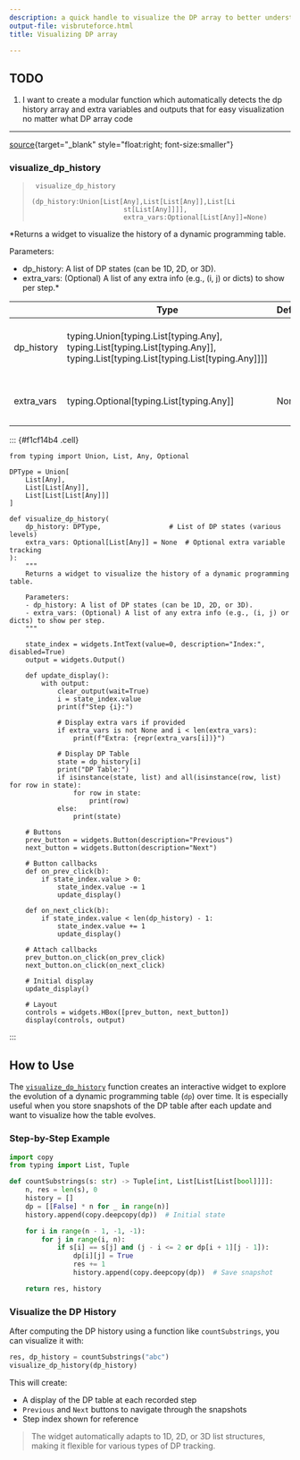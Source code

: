 ```yaml
---
description: a quick handle to visualize the DP array to better understanding
output-file: visbruteforce.html
title: Visualizing DP array

---
```




<!-- WARNING: THIS FILE WAS AUTOGENERATED! DO NOT EDIT! -->

## TODO 

1. I want to create a modular function which automatically detects the dp history array and extra variables and outputs that for easy visualization no matter what DP array code 

---

[source](https://github.com/teja00/BuildingBlocks/blob/main/BuildingBlocks/visualization_dp.py#L23){target="_blank" style="float:right; font-size:smaller"}

### visualize_dp_history

>      visualize_dp_history
>                            (dp_history:Union[List[Any],List[List[Any]],List[Li
>                            st[List[Any]]]],
>                            extra_vars:Optional[List[Any]]=None)

*Returns a widget to visualize the history of a dynamic programming table.

Parameters:
- dp_history: A list of DP states (can be 1D, 2D, or 3D).
- extra_vars: (Optional) A list of any extra info (e.g., (i, j) or dicts) to show per step.*

|    | **Type** | **Default** | **Details** |
| -- | -------- | ----------- | ----------- |
| dp_history | typing.Union[typing.List[typing.Any], typing.List[typing.List[typing.Any]], typing.List[typing.List[typing.List[typing.Any]]]] |  | List of DP states (various levels) |
| extra_vars | typing.Optional[typing.List[typing.Any]] | None | Optional extra variable tracking |


::: {#f1cf14b4 .cell}
``` {.python .cell-code code-fold="show" code-summary="Exported source"}
from typing import Union, List, Any, Optional

DPType = Union[
    List[Any],
    List[List[Any]],
    List[List[List[Any]]]
]

def visualize_dp_history(
    dp_history: DPType,                 # List of DP states (various levels)
    extra_vars: Optional[List[Any]] = None  # Optional extra variable tracking
): 
    """
    Returns a widget to visualize the history of a dynamic programming table.
    
    Parameters:
    - dp_history: A list of DP states (can be 1D, 2D, or 3D).
    - extra_vars: (Optional) A list of any extra info (e.g., (i, j) or dicts) to show per step.
    """

    state_index = widgets.IntText(value=0, description="Index:", disabled=True)
    output = widgets.Output()

    def update_display():
        with output:
            clear_output(wait=True)
            i = state_index.value
            print(f"Step {i}:")

            # Display extra vars if provided
            if extra_vars is not None and i < len(extra_vars):
                print(f"Extra: {repr(extra_vars[i])}")

            # Display DP Table
            state = dp_history[i]
            print("DP Table:")
            if isinstance(state, list) and all(isinstance(row, list) for row in state):
                for row in state:
                    print(row)
            else:
                print(state)

    # Buttons
    prev_button = widgets.Button(description="Previous")
    next_button = widgets.Button(description="Next")

    # Button callbacks
    def on_prev_click(b):
        if state_index.value > 0:
            state_index.value -= 1
            update_display()

    def on_next_click(b):
        if state_index.value < len(dp_history) - 1:
            state_index.value += 1
            update_display()

    # Attach callbacks
    prev_button.on_click(on_prev_click)
    next_button.on_click(on_next_click)

    # Initial display
    update_display()

    # Layout
    controls = widgets.HBox([prev_button, next_button])
    display(controls, output)
```
:::


## How to Use

The [`visualize_dp_history`](https://teja00.github.io/BuildingBlocks/DpVisualization/visbruteforce.html#visualize_dp_history) function creates an interactive widget to explore the evolution of a dynamic programming table (`dp`) over time. It is especially useful when you store snapshots of the DP table after each update and want to visualize how the table evolves.

### Step-by-Step Example

```python
import copy
from typing import List, Tuple

def countSubstrings(s: str) -> Tuple[int, List[List[List[bool]]]]:
    n, res = len(s), 0
    history = []
    dp = [[False] * n for _ in range(n)]
    history.append(copy.deepcopy(dp))  # Initial state

    for i in range(n - 1, -1, -1):
        for j in range(i, n):
            if s[i] == s[j] and (j - i <= 2 or dp[i + 1][j - 1]):
                dp[i][j] = True
                res += 1
                history.append(copy.deepcopy(dp))  # Save snapshot

    return res, history
```

### Visualize the DP History

After computing the DP history using a function like `countSubstrings`, you can visualize it with:

```python
res, dp_history = countSubstrings("abc")
visualize_dp_history(dp_history)
```

This will create:

* A display of the DP table at each recorded step
* `Previous` and `Next` buttons to navigate through the snapshots
* Step index shown for reference

> The widget automatically adapts to 1D, 2D, or 3D list structures, making it flexible for various types of DP tracking.

